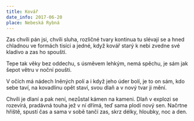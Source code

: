 ```yaml
---
title: Kovář
date_info: 2017-06-20
place: Nebeská Rybná
---
```


Zas chvíli pán jsi, chvíli sluha,
rozličné tvary kontinua
tu slévají se a hned chladnou
ve formách tisíci a jedné,
když kovář starý k nebi zvedne
své kladivo a zas ho spouští.

Tepe tak věky bez oddechu,
s úsměvem lehkým, nemá spěchu,
je sám jak šepot větru v noční poušti.

V očích má nádech lněných polí
a i když jeho úder bolí,
je to on sám, kdo sebe taví,
na kovadlinu opět staví, svou dlaň
a v nový tvar ji mění.

Chvíli je dlaní a pak není,
nezůstal kámen na kameni.
Dlaň v explozi se rozevírá,
pradávná touha jež v ní dřímá,
teď sama plodí nový sen.
Načrtne hřiště, spustí čas
a sama v sobě tančí zas,
skrz délky, hloubky, noc a den.
